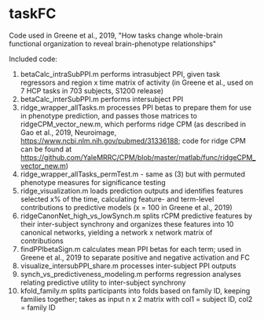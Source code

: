 # taskFC
Code used in Greene et al., 2019, "How tasks change whole-brain functional organization to reveal brain-phenotype relationships"

Included code:
1. betaCalc_intraSubPPI.m performs intrasubject PPI, given task regressors and region x time matrix of activity (in Greene et al., used on 7 HCP tasks in 703 subjects, S1200 release)
2. betaCalc_interSubPPI.m performs intersubject PPI
3. ridge_wrapper_allTasks.m processes PPI betas to prepare them for use in phenotype prediction, and passes those matrices to ridgeCPM_vector_new.m, which performs ridge CPM (as described in Gao et al., 2019, Neuroimage, https://www.ncbi.nlm.nih.gov/pubmed/31336188; code for ridge CPM can be found at https://github.com/YaleMRRC/CPM/blob/master/matlab/func/ridgeCPM_vector_new.m)
4. ridge_wrapper_allTasks_permTest.m - same as (3) but with permuted phenotype measures for significance testing
5. ridge_visualization.m loads prediction outputs and identifies features selected x% of the time, calculating feature- and term-level contributions to predictive models (x = 100 in Greene et al., 2019)
6. ridgeCanonNet_high_vs_lowSynch.m splits rCPM predictive features by their inter-subject synchrony and organizes these features into 10 canonical networks, yielding a network x network matrix of contributions
7. findPPIbetaSign.m calculates mean PPI betas for each term; used in Greene et al., 2019 to separate positive and negative activation and FC
8. visualize_intersubPPI_share.m processes inter-subject PPI outputs
9. synch_vs_predictiveness_modeling.m performs regression analyses relating predictive utility to inter-subject synchrony
10. kfold_family.m splits participants into folds based on family ID, keeping families together; takes as input n x 2 matrix with col1 = subject ID, col2 = family ID
